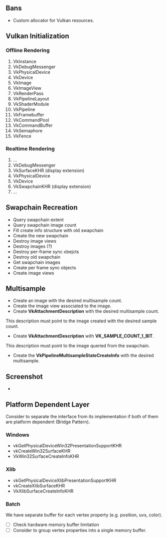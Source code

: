 ## Bans

- Custom allocator for Vulkan resources.

## Vulkan Initialization

### Offline Rendering

1. VkInstance
2. VkDebugMessenger
4. VkPhysicalDevice
5. VkDevice
7. VkImage
8. VkImageView
9. VkRenderPass
10. VkPipelineLayout
11. VkShaderModule
12. VkPipeline
13. VkFramebuffer
14. VkCommandPool
15. VkCommandBuffer
16. VkSemaphore
17. VkFence

### Realtime Rendering

1. ...
2. VkDebugMessenger
3. VkSurfaceKHR (display extension)
4. VkPhysicalDevice
5. VkDevice
6. VkSwapchainKHR (display extension)
7. ...

## Swapchain Recreation

- Query swapchain extent
- Query swapchain image count
- Fill create info structure with old swapchain
- Create the new swapchain
- Destroy image views
- Destroy images (?)
- Destroy per-frame sync obejcts
- Destroy old swapchain
- Get swapchain images
- Create per frame sync objects
- Create image views

## Multisample

- Create an image with the desired multisample count.
- Create the image view associated to the image.
- Create **VkAttachmentDescription** with the desired multisample count.

This description must point to the image created with the desired sample count.

- Create **VkAttachmentDescription** with **VK_SAMPLE_COUNT_1_BIT**.

This description must point to the image queried from the swapchain.

- Create the **VkPipelineMultisampleStateCreateInfo** with the desired multisample.

## Screenshot

-

## Platform Dependent Layer

Consider to separate the interface from its implementation if both of them
are platform dependent (Bridge Pattern).

### Windows

- vkGetPhysicalDeviceWin32PresentationSupportKHR
- vkCreateWin32SurfaceKHR
- VkWin32SurfaceCreateInfoKHR

### Xlib

- vkGetPhysicalDeviceXlibPresentationSupportKHR
- vkCreateXlibSurfaceKHR
- VkXlibSurfaceCreateInfoKHR

### Batch

We have separate buffer for each
vertex property (e.g. position, uvs, color).

- [ ] Check hardware memory buffer limitation
- [ ] Consider to group vertex properties into a single memory buffer.